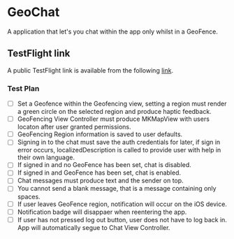 #  GeoChat

A application that let's you chat within the app only whilst in a GeoFence.

## TestFlight link
A public TestFlight link is available from the following [link](https://testflight.apple.com/join/2oIGbzRw). 

### Test Plan
- [ ] Set a Geofence within the Geofencing view, setting a region must render a green circle on the selected region and produce haptic feedback.
- [ ] GeoFencing View Controller must produce MKMapView with users locaton after user granted permissions.
- [ ] GeoFencing Region information is saved to user defaults.
- [ ] Signing in to the chat must save the auth credentials for later, if sign in error occurs, localizedDescription is called to provide user with help in their own language.
- [ ] If signed in and no GeoFence has been set, chat is disabled.
- [ ] If signed in and GeoFence has been set, chat is enabled. 
- [ ] Chat messages must produce text and the sender on top.
- [ ] You cannot send a blank message, that is a message containing only spaces.
- [ ] If user leaves GeoFence region, notification will occur on the iOS device.
- [ ] Notification badge will disappaer when reentering the app.
- [ ] If user has not pressed log out button, user does not have to log back in. App will automatically segue to Chat View Controller.
